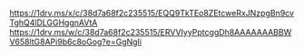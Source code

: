 https://1drv.ms/x/c/38d7a68f2c235515/EQQ9TkTEo8ZEtcweRxJNzpgBn9cvTghQ4lDLGGHggnAVtA
https://1drv.ms/w/c/38d7a68f2c235515/ERVVIyyPptcggDh8AAAAAAABBWV658ltG8APi9b6c8oGog?e=GgNgIi

